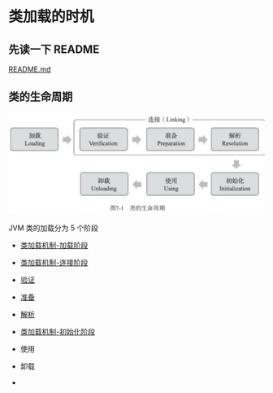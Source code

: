 # 类加载的时机

## **先读一下 README** 

[README.md](README.md) 

## 类的生命周期

<img src="../../assets/image-20200620224348640.png" alt="image-20200620224348640" style="zoom:50%;" />

JVM 类的加载分为 5 个阶段

-  [类加载机制-加载阶段](011-类加载机制-加载阶段.md) 
-  [类加载机制-连接阶段](012-类加载机制-连接阶段.md) 
  - [验证](012-类加载机制-连接阶段.md#验证)
  - [准备](012-类加载机制-连接阶段.md#准备)
  - [解析](012-类加载机制-连接阶段.md#解析)
-  [类加载机制-初始化阶段](013-类加载机制-初始化阶段.md) 
- 使用
- 卸载



- 
